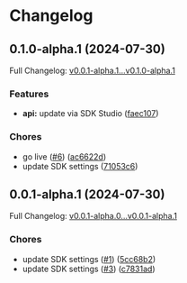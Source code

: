 # Changelog

## 0.1.0-alpha.1 (2024-07-30)

Full Changelog: [v0.0.1-alpha.1...v0.1.0-alpha.1](https://github.com/Mini256/tidb-ai-node/compare/v0.0.1-alpha.1...v0.1.0-alpha.1)

### Features

* **api:** update via SDK Studio ([faec107](https://github.com/Mini256/tidb-ai-node/commit/faec107b81961fe8956f17876554d748c05b941a))


### Chores

* go live ([#6](https://github.com/Mini256/tidb-ai-node/issues/6)) ([ac6622d](https://github.com/Mini256/tidb-ai-node/commit/ac6622d0997d1b2ce48feea4f3576f4551e658c2))
* update SDK settings ([71053c6](https://github.com/Mini256/tidb-ai-node/commit/71053c63c85301d28f6f75f28866748260194ae0))

## 0.0.1-alpha.1 (2024-07-30)

Full Changelog: [v0.0.1-alpha.0...v0.0.1-alpha.1](https://github.com/Mini256/tidb-ai-node/compare/v0.0.1-alpha.0...v0.0.1-alpha.1)

### Chores

* update SDK settings ([#1](https://github.com/Mini256/tidb-ai-node/issues/1)) ([5cc68b2](https://github.com/Mini256/tidb-ai-node/commit/5cc68b277126b1f26eb7519b1b5a6083818d3976))
* update SDK settings ([#3](https://github.com/Mini256/tidb-ai-node/issues/3)) ([c7831ad](https://github.com/Mini256/tidb-ai-node/commit/c7831add45b9cc4c7b5c068d1b703575ef046aff))
